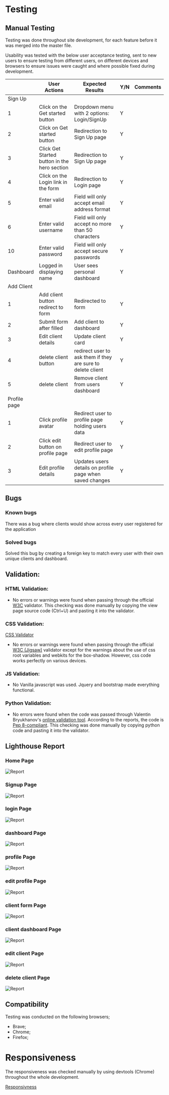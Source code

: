 # Testing

## Manual Testing

Testing was done throughout site development, for each feature before it was merged into the master file.

Usability was tested with the below user acceptance testing, sent to new users to ensure testing from different users, on different devices and browsers to ensure issues were caught and where possible fixed during development.


|     | User Actions           | Expected Results | Y/N | Comments    |
|-------------|------------------------|------------------|------|-------------|
| Sign Up     |                        |                  |      |             |
| 1           | Click on the Get started button | Dropdown menu with 2 options: Login/SignUp | Y |          |
| 2           | Click on Get started button | Redirection to Sign Up page | Y |          |
| 3           | Click Get Started button in the hero section | Redirection to Sign Up page | Y |          |
| 4           | Click on the Login link in the form | Redirection to Login page | Y |          |
| 5           | Enter valid email | Field will only accept email address format | Y |          |
| 6           | Enter valid username | Field will only accept no more than 50 characters | Y |          |
| 10          | Enter valid password | Field will only accept secure passwords | Y |          |
| Dashboard          | Logged in displaying name | User sees personal dashboard | Y |          |
| Add Client          |  |  | |          |
| 1          | Add client button redirect to form | Redirected to form | Y |          |
| 2          | Submit form after filled | Add client to dashboard | Y |          |
| 3          | Edit client details | Update client card | Y |          |
| 4          | delete client button | redirect user to ask them if they are sure to delete client | Y |          |
| 5          | delete client | Remove client from users dashboard | Y |          |
| Profile page          |  |  | |          |
| 1          | Click profile avatar | Redirect user to profile page holding users data | Y|          |
| 2          | Click edit button on profile page | Redirect user to edit profile page |Y|          |
| 3          | Edit profile details | Updates users details on profile page when saved changes  | Y|          |



## Bugs

### Known bugs

There was a bug where clients would show across every user registered for the application

### Solved bugs

Solved this bug by creating a foreign key to match every user with their own unique clients and dashboard.

## Validation:
### HTML Validation:

- No errors or warnings were found when passing through the official [W3C](https://validator.w3.org/) validator. This checking was done manually by copying the view page source code (Ctrl+U) and pasting it into the validator.

### CSS Validation:

[CSS Validator](documentation/validation/cssvalid.jpeg)

- No errors or warnings were found when passing through the official [W3C (Jigsaw)](https://jigsaw.w3.org/css-validator/#validate_by_uri) validator except for the warnings about the use of css root variables and webkits for the box-shadow. However, css code works perfectly on various devices.

### JS Validation:

- No Vanilla javascript was used. Jquery and bootstrap made everything functional.

### Python Validation:


- No errors were found when the code was passed through Valentin Bryukhanov's [online validation tool](http://pep8online.com/). According to the reports, the code is [Pep 8-compliant](https://legacy.python.org/dev/peps/pep-0008/). This checking was done manually by copying python code and pasting it into the validator.

## Lighthouse Report

### Home Page
![Report](documentation/lighthouse_reports/home_lighthouse.jpeg)

### Signup Page
![Report](documentation/lighthouse_reports/signin_lighthouse.jpeg)

### login Page
![Report](documentation/lighthouse_reports/signin_lighthouse.jpeg)

### dashboard Page
![Report](documentation/lighthouse_reports/dashboard.jpeg)


### profile Page
![Report](documentation/lighthouse_reports/profile_lighthouse.jpeg)


### edit profile Page
![Report](documentation/lighthouse_reports/editprofile_ligthhouse.jpeg)


### client form Page
![Report](documentation/lighthouse_reports/clientform_lighthouse.jpeg)


### client dashboard Page
![Report](documentation/lighthouse_reports/clientdash_lighthouse.jpeg)

### edit client Page
![Report](documentation/lighthouse_reports/editclient_lighthouse.jpeg)

### delete client Page
![Report](documentation/lighthouse_reports/deleteclient.jpeg)


## Compatibility

Testing was conducted on the following browsers;

- Brave;
- Chrome;
- Firefox;

# Responsiveness

The responsiveness was checked manually by using devtools (Chrome) throughout the whole development.

[Responsivness](documentation/design/responsiveness.pdf)